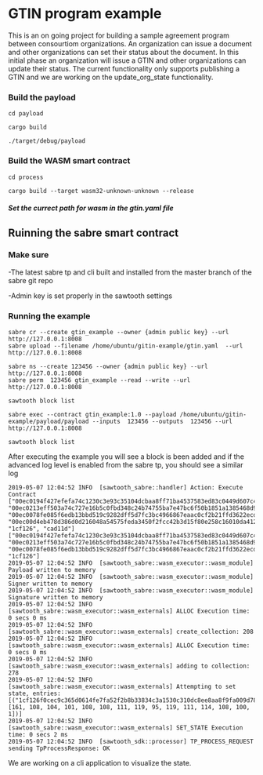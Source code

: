 # GTIN program example 
This is an on going project for building a sample agreement program between consourtiom organizations. An organization can issue a document and other organizations can set their status about the document. In this initial phase an organization will issue a GTIN and other organizations can update their status. The current functionality only supports publishing a GTIN and we are working on the update_org_state functionality. 

### Build the payload

`cd payload`

`cargo build`

`./target/debug/payload`

### Build the WASM smart contract
`cd process`

`cargo build --target wasm32-unknown-unknown --release`

##### Set the currect path for wasm in the gtin.yaml file

## Ruinning the sabre smart contract
### Make sure
-The latest sabre tp and cli built and installed from the master branch of the sabre git repo

-Admin key is set properly in the sawtooth settings
### Running the example
```
sabre cr --create gtin_example --owner {admin public key} --url http://127.0.0.1:8008
sabre upload --filename /home/ubuntu/gitin-example/gtin.yaml  --url http://127.0.0.1:8008 

sabre ns --create 123456 --owner {admin public key} --url http://127.0.0.1:8008
sabre perm  123456 gtin_example --read --write --url http://127.0.0.1:8008

sawtooth block list

sabre exec --contract gtin_example:1.0 --payload /home/ubuntu/gitin-example/payload/payload --inputs  123456 --outputs  123456 --url http://127.0.0.1:8008

sawtooth block list

```
After executing the example you will see a block is been added and if the advanced log level is enabled from the sabre tp, you should see a similar log
```
2019-05-07 12:04:52 INFO  [sawtooth_sabre::handler] Action: Execute Contract ["00ec0194f427efefa74c1230c3e93c35104dcbaa8ff71ba4537583ed83c0449d607c4e", "00ec0213eff503a74c727e16b5c0fbd348c24b74755ba7e47bc6f50b1851a1385468d9", "00ec0078fe085f6edb13bbd519c9282dff5d7fc3bc4966867eaac0cf2b21ffd3622ecd", "00ec00d4eb478d386d0d216048a54575feda3450f2fcc42b3d15f80e258c16010da412", "1cf126", "cad11d"] ["00ec0194f427efefa74c1230c3e93c35104dcbaa8ff71ba4537583ed83c0449d607c4e", "00ec0213eff503a74c727e16b5c0fbd348c24b74755ba7e47bc6f50b1851a1385468d9", "00ec0078fe085f6edb13bbd519c9282dff5d7fc3bc4966867eaac0cf2b21ffd3622ecd", "1cf126"]
2019-05-07 12:04:52 INFO  [sawtooth_sabre::wasm_executor::wasm_module] Payload written to memory
2019-05-07 12:04:52 INFO  [sawtooth_sabre::wasm_executor::wasm_module] Signer written to memory
2019-05-07 12:04:52 INFO  [sawtooth_sabre::wasm_executor::wasm_module] Signature written to memory
2019-05-07 12:04:52 INFO  [sawtooth_sabre::wasm_executor::wasm_externals] ALLOC Execution time: 0 secs 0 ms
2019-05-07 12:04:52 INFO  [sawtooth_sabre::wasm_executor::wasm_externals] create_collection: 208
2019-05-07 12:04:52 INFO  [sawtooth_sabre::wasm_executor::wasm_externals] ALLOC Execution time: 0 secs 0 ms
2019-05-07 12:04:52 INFO  [sawtooth_sabre::wasm_executor::wasm_externals] adding to collection: 278
2019-05-07 12:04:52 INFO  [sawtooth_sabre::wasm_executor::wasm_externals] Attempting to set state, entries: [("1cf126f0cec9c365d0614fe7fa52f2b8b33834c3a1530c310dc8ee8aa8f9fa009d783e", [161, 108, 104, 101, 108, 108, 111, 119, 95, 119, 111, 114, 108, 100, 1])]
2019-05-07 12:04:52 INFO  [sawtooth_sabre::wasm_executor::wasm_externals] SET_STATE Execution time: 0 secs 2 ms
2019-05-07 12:04:52 INFO  [sawtooth_sdk::processor] TP_PROCESS_REQUEST sending TpProcessResponse: OK
```

We are working on a cli application to visualize the state.
